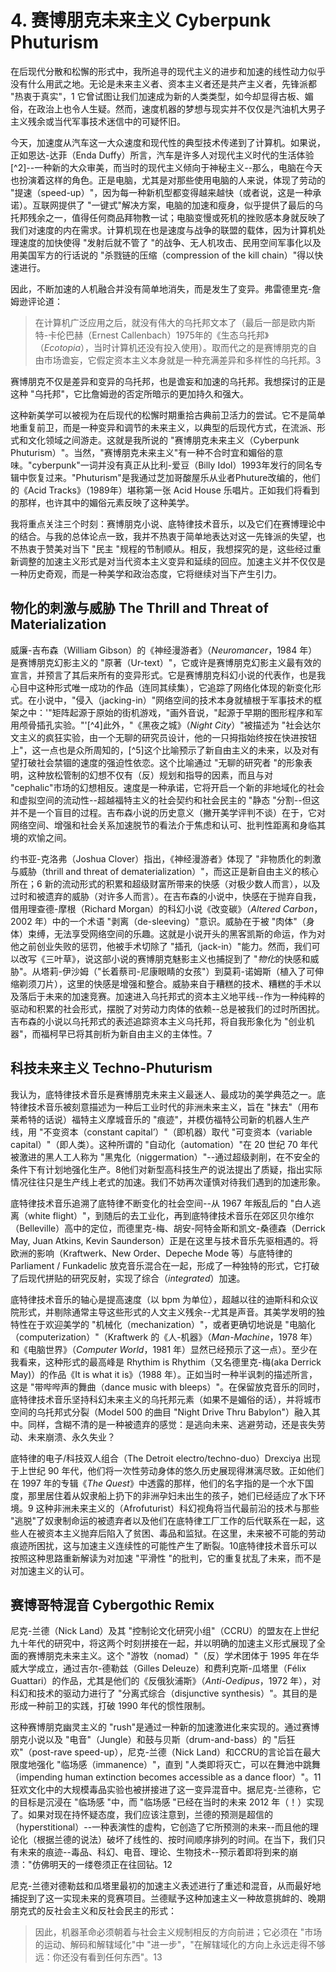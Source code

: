 # 4. 赛博朋克未来主义 Cyberpunk Phuturism
在后现代分散和松懈的形式中，我所追寻的现代主义的进步和加速的线性动力似乎没有什么用武之地。无论是未来主义者、资本主义者还是共产主义者，先锋派都 "热衷于真实"，1 它曾试图让我们加速成为新的人类类型，如今却显得古板、媚俗，在政治上也令人生疑。然而，速度机器的梦想与现实并不仅仅是汽油机大男子主义残余或当代军事技术迷信中的可疑怀旧。

今天，加速度从汽车这一大众速度和现代性的典型技术传递到了计算机。如果说，正如恩达-达菲（Enda Duffy）所言，汽车是许多人对现代主义时代的生活体验[^2]--一种新的大众审美，而当时的现代主义倾向于神秘主义--那么，电脑在今天也扮演着这样的角色。正是电脑，尤其是对那些使用电脑的人来说，体现了劳动的 "提速（speed-up）"，因为每一种新机型都变得越来越快（或者说，这是一种承诺）。互联网提供了 "一键式"解决方案，电脑的加速和瘦身，似乎提供了最后的乌托邦残余之一，值得任何商品拜物教一试；电脑变慢或死机的挫败感本身就反映了我们对速度的内在需求。计算机现在也是速度与战争的联盟的载体，因为计算机处理速度的加快使得 "发射后就不管了 "的战争、无人机攻击、民用空间军事化以及用美国军方的行话说的 "杀戮链的压缩（compression of the kill chain）"得以快速进行。

因此，不断加速的人机融合并没有简单地消失，而是发生了变异。弗雷德里克-詹姆逊评论道：
>在计算机广泛应用之后，就没有伟大的乌托邦文本了（最后一部是欧内斯特-卡伦巴赫（Ernest Callenbach）1975年的《生态乌托邦》（*Ecotopia*），当时计算机还没有投入使用）。取而代之的是赛博朋克的自由市场谵妄，它假定资本主义本身就是一种充满差异和多样性的乌托邦。3

赛博朋克不仅是差异和变异的乌托邦，也是谵妄和加速的乌托邦。我想探讨的正是这种 "乌托邦"，它比詹姆逊的否定所暗示的更加持久和强大。

这种新美学可以被视为在后现代的松懈时期重拾古典前卫活力的尝试。它不是简单地重复前卫，而是一种变异和调节的未来主义，以典型的后现代方式，在流派、形式和文化领域之间游走。这就是我所说的 "赛博朋克未来主义（Cyberpunk Phuturism）"。当然，"赛博朋克未来主义"有一种不合时宜和媚俗的意味。"cyberpunk"一词并没有真正从比利-爱豆（Billy Idol）1993年发行的同名专辑中恢复过来。"Phuturism"是我通过芝加哥酸屋乐从业者Phuture改编的，他们的《Acid Tracks》（1989年）堪称第一张 Acid House 乐唱片。正如我们将看到的那样，也许其中的媚俗元素反映了这种美学。

我将重点关注三个时刻：赛博朋克小说、底特律技术音乐，以及它们在赛博理论中的结合。与我的总体论点一致，我并不热衷于简单地表达对这一先锋派的失望，也不热衷于赞美对当下 "民主 "规程的节制顺从。相反，我想探究的是，这些经过重新调整的加速主义形式是对当代资本主义变异和延续的回应。加速主义并不仅仅是一种历史奇观，而是一种美学和政治态度，它将继续对当下产生引力。
## 物化的刺激与威胁 The Thrill and Threat of Materialization
威廉-吉布森（William Gibson）的《神经漫游者》（*Neuromancer*，1984 年）是赛博朋克幻影主义的 "原著（Ur-text）"，它或许是赛博朋克幻影主义最有效的宣言，并预言了其后来所有的变异形式。它是赛博朋克科幻小说的代表作，也是我心目中这种形式唯一成功的作品（连同其续集），它追踪了网络化体现的新变化形式。在小说中，"侵入（jacking-in）"网络空间的技术本身就植根于军事技术的框架之中：'"矩阵起源于原始的街机游戏，"画外音说，"起源于早期的图形程序和军用颅骨插孔实验。"'[^4]此外，"《黑夜之城》（*Night City*）"被描述为 "社会达尔文主义的疯狂实验，由一个无聊的研究员设计，他的一只拇指始终按在快进按钮上"，这一点也是众所周知的，[^5]这个比喻预示了新自由主义的未来，以及对有望打破社会禁锢的速度的强迫性依恋。这个比喻通过 "无聊的研究者 "的形象表明，这种放松管制的幻想不仅有（反）规划和指导的因素，而且与对 "cephalic"市场的幻想相反。速度是一种承诺，它将开启一个新的非地域化的社会和虚拟空间的流动性--超越福特主义的社会契约和社会民主的 "静态 "分割--但这并不是一个盲目的过程。吉布森小说的历史意义（撇开美学评判不谈）在于，它对网络空间、增强和社会关系加速脱节的看法介于焦虑和认可、批判性距离和身临其境的欢愉之间。

约书亚-克洛弗（Joshua Clover）指出，《神经漫游者》体现了 "非物质化的刺激与威胁（thrill and threat of dematerialization）"，而这正是新自由主义的核心所在；6 新的流动形式的积累和超级财富所带来的快感（对极少数人而言），以及过时和被遗弃的威胁（对许多人而言）。在吉布森的小说中，快感在于抛弃自我，借用理查德-摩根（Richard Morgan）的科幻小说《改变碳》（*Altered Carbon*，2002 年）中的一个术语 "剥离（de-sleeving）"意识。威胁在于被 "肉体"（身体）束缚，无法享受网络空间的乐趣。这就是小说开头的黑客凯斯的命运，作为对他之前创业失败的惩罚，他被手术切除了 "插孔（jack-in）"能力。然而，我们可以改写《三叶草》，说这部小说的赛博朋克魅影主义也捕捉到了 "*物化*的快感和威胁"。从塔莉-伊沙姆（"长着蔡司-尼康眼睛的女孩"）到莫莉-诺姆斯（植入了可伸缩剃须刀片），这里的快感是增强和整合。威胁来自于糟糕的技术、糟糕的手术以及落后于未来的加速竞赛。加速进入乌托邦式的资本主义地平线--作为一种纯粹的驱动和积累的社会形式，摆脱了对劳动力肉体的依赖--总是被我们的过时所困扰。吉布森的小说以乌托邦式的表述追踪资本主义乌托邦，将自我形象化为 "创业机器"，而福柯早已将其剖析为新自由主义的主体性。7
## 科技未来主义 Techno-Phuturism
我认为，底特律技术音乐是赛博朋克未来主义最迷人、最成功的美学典范之一。底特律技术音乐被刻意描述为一种后工业时代的非洲未来主义，旨在 "抹去"（用布莱希特的话说）福特主义摩城音乐的 "痕迹"，并模仿福特公司新的机器人生产线，用 "不变资本（constant capital’）"（即机器）取代 "可变资本（variable capital）"（即人类）。这种所谓的 "自动化（automation）"在 20 世纪 70 年代被激进的黑人工人称为 "黑鬼化（niggermation）"--通过超级剥削，在不安全的条件下有计划地强化生产。8他们对新型高科技生产的说法提出了质疑，指出实际情况往往只是生产线上老式的加速。我们不妨再次谨慎对待我们遇到的加速形象。

底特律技术音乐追溯了底特律不断变化的社会空间--从 1967 年叛乱后的 "白人逃离（white flight）"，到随后的去工业化，再到底特律技术音乐在郊区贝尔维尔（Belleville）高中的定位，而德里克-梅、胡安-阿特金斯和凯文-桑德森（Derrick May, Juan Atkins, Kevin Saunderson）正是在这里与技术音乐先驱相遇的。将欧洲的影响（Kraftwerk、New Order、Depeche Mode 等）与底特律的 Parliament / Funkadelic 放克音乐混合在一起，形成了一种独特的形式，它打破了后现代拼贴的研究反射，实现了综合（*integrated*）加速。

底特律技术音乐的轴心是提高速度（以 bpm 为单位），超越以往的迪斯科和众议院形式，并剔除通常主导这些形式的人文主义残余--尤其是声音。其美学发明的独特性在于欢迎美学的 "机械化（mechanization）"，或者更确切地说是 "电脑化（computerization）"（Kraftwerk 的《人-机器》（*Man-Machine*，1978 年）和《电脑世界》（*Computer World*，1981 年）显然已经预示了这一点）。至少在我看来，这种形式的最高峰是 Rhythim is Rhythim（又名德里克-梅(aka Derrick May)）的作品《It is what it is》（1988 年）。正如当时一种半讽刺的描述所言，这是 "带哔哔声的舞曲（dance music with bleeps）"。在保留放克音乐的同时，底特律技术音乐坚持科幻未来主义的乌托邦元素（如果不是媚俗的话），并将城市空间的乌托邦式分裂（Model 500 的曲目 "Night Drive Thru Babylon"）融入其中。同样，含糊不清的是一种被遗弃的感觉：是逃向未来、逃避劳动，还是丧失劳动、未来崩溃、永久失业？

底特律的电子/科技双人组合（The Detroit electro/techno-duo）Drexciya 出现于上世纪 90 年代，他们将一次性劳动身体的悠久历史展现得淋漓尽致。正如他们在 1997 年的专辑《*The Quest*》中透露的那样，他们的名字指的是一个水下国度，那里居住着从奴隶船上扔下的非洲孕妇未出生的孩子，她们已经适应了水下环境。9 这种非洲未来主义的（Afrofuturist）科幻视角将当代最前沿的技术与那些 "逃脱"了奴隶制命运的被遗弃者以及他们在底特律工厂工作的后代联系在一起，这些人在被资本主义抛弃后陷入了贫困、毒品和监狱。在这里，未来被不可能的劳动痕迹所困扰，这与加速主义连续性的可能性产生了断裂。10底特律技术音乐可以按照这种思路重新解读为对加速 "平滑性 "的批判，它的重复扰乱了未来，而不是对加速主义的认可。
## 赛博哥特混音 Cybergothic Remix
尼克-兰德（Nick Land）及其 "控制论文化研究小组"（CCRU）的盟友在上世纪九十年代的研究中，将这两个时刻拼接在一起，并以明确的加速主义形式展现了全面的赛博朋克未来主义。这个 "游牧（nomad）"（反）学术团体于 1995 年在华威大学成立，通过吉尔-德勒兹（Gilles Deleuze）和费利克斯-瓜塔里（Félix Guattari）的作品，尤其是他们的《反俄狄浦斯》（*Anti-Oedipus*，1972 年），对科幻和技术的驱动力进行了 "分离式综合（disjunctive synthesis）"。其目的是形成一种前卫的实践，打破 1990 年代的惯性限制。

这种赛博朋克幽灵主义的 "rush"是通过一种新的加速激进化来实现的。通过赛博朋克小说以及 "电音"（Jungle）和鼓与贝斯（drum-and-bass）的 "后狂欢"（post-rave speed-up），尼克-兰德（Nick Land）和CCRU的言论旨在最大限度地强化 "临场感（immanence）"，直到 "人类即将灭亡，可以在舞池中跳舞（impending human extinction becomes accessible as a dance floor）"。11 狂欢文化中的大规模毒品实验也被拼接进了这一变异混音中。据尼克-兰德称，它的目标是沉浸在 "临场感 "中，而 "临场感 "已经在当时的未来 2012 年（！）实现了。如果对现在持怀疑态度，我们应该注意到，兰德的预测是超信的（hyperstitional）--一种表演性的虚构，它创造了它所预测的未来--而且他的理论化（根据兰德的说法）破坏了线性的、按时间顺序排列的时间。在当下，我们只有未来的痕迹--毒品、科幻、电音、理论、生物技术--预示着即将到来的崩溃："仿佛明天的一缕卷须正在往回钻。12

尼克-兰德对德勒兹和瓜塔里最初的加速主义表述进行了重述和混音，从而最好地捕捉到了这一实现未来的竞赛项目。兰德赋予这种加速主义一种故意挑衅的、晚期朋克式的反社会主义和反社会民主的形式：
>因此，机器革命必须朝着与社会主义规制相反的方向前进；它必须在 "市场的运动、解码和解辖域化"中 "进一步"，"在解辖域化的方向上永远走得不够远：你还没有看到任何东西"。13
